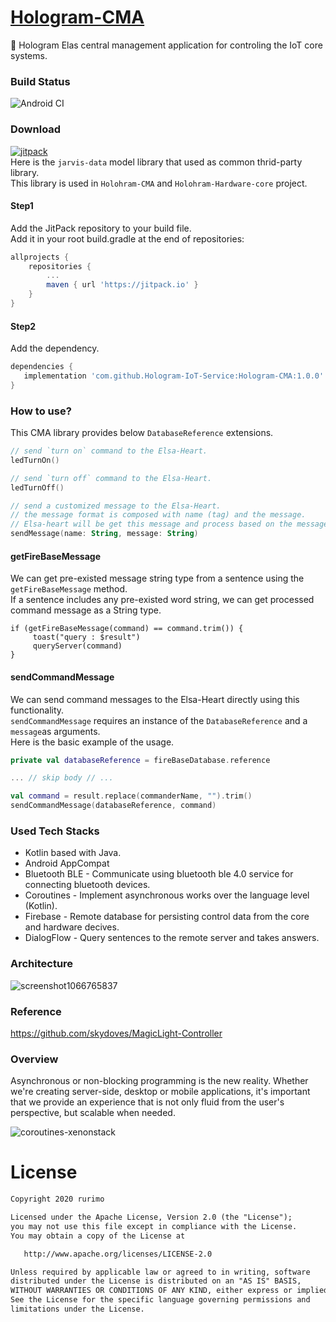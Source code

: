 # [Hologram-CMA](https://hologram-iot-service.github.io/Hologram-CMA/)
🌌 Hologram Elas central management application for controling the IoT core systems.

### Build Status
![Android CI](https://github.com/Hologram-IoT-Service/Hologram-CMA/workflows/Android%20CI/badge.svg)

### Download
[![jitpack](https://jitpack.io/v/Hologram-IoT-Service/Hologram-CMA.svg)](https://jitpack.io/#Hologram-IoT-Service/Hologram-CMA) <br>
Here is the `jarvis-data` model library that used as common thrid-party library. <br>
This library is used in `Holohram-CMA` and `Holohram-Hardware-core` project. <br>

#### Step1
Add the JitPack repository to your build file. <br>
Add it in your root build.gradle at the end of repositories:
```gradle
allprojects {
	repositories {
		...
		maven { url 'https://jitpack.io' }
	}
}
```
#### Step2
Add the dependency.
```gradle
dependencies {
   implementation 'com.github.Hologram-IoT-Service:Hologram-CMA:1.0.0'
}
```

### How to use?
This CMA library provides below `DatabaseReference` extensions.
```kotlin
// send `turn on` command to the Elsa-Heart.
ledTurnOn()

// send `turn off` command to the Elsa-Heart.
ledTurnOff()

// send a customized message to the Elsa-Heart.
// the message format is composed with name (tag) and the message.
// Elsa-heart will be get this message and process based on the message information.
sendMessage(name: String, message: String)
```

#### getFireBaseMessage
We can get pre-existed message string type from a sentence using the `getFireBaseMessage` method.<br>
If a sentence includes any pre-existed word string, we can get processed command message as a String type.
```kotin
if (getFireBaseMessage(command) == command.trim()) {
     toast("query : $result")
     queryServer(command)
}
```

#### sendCommandMessage
We can send command messages to the Elsa-Heart directly using this functionality.<br>
`sendCommandMessage` requires an instance of the `DatabaseReference` and a `message`as arguments. <br>
Here is the basic example of the usage.<br>
```kotlin
private val databaseReference = fireBaseDatabase.reference

... // skip body // ...

val command = result.replace(commanderName, "").trim()
sendCommandMessage(databaseReference, command)
```

### Used Tech Stacks
- Kotlin based with Java.
- Android AppCompat
- Bluetooth BLE - Communicate using bluetooth ble 4.0 service for connecting bluetooth devices.
- Coroutines - Implement asynchronous works over the language level (Kotlin).  
- Firebase - Remote database for persisting control data from the core and hardware decives.
- DialogFlow - Query sentences to the remote server and takes answers.

### Architecture
![screenshot1066765837](https://user-images.githubusercontent.com/27774870/80310532-2c2c9a00-8816-11ea-9f0e-0e13de4dcec5.png)

### Reference
https://github.com/skydoves/MagicLight-Controller

### Overview
Asynchronous or non-blocking programming is the new reality. Whether we're creating server-side, desktop or mobile applications, it's important that we provide an experience that is not only fluid from the user's perspective, but scalable when needed.

![coroutines-xenonstack](https://user-images.githubusercontent.com/27774870/80310260-b7a52b80-8814-11ea-8bbe-f1740a4b6301.png)


# License
```xml
Copyright 2020 rurimo

Licensed under the Apache License, Version 2.0 (the "License");
you may not use this file except in compliance with the License.
You may obtain a copy of the License at

   http://www.apache.org/licenses/LICENSE-2.0

Unless required by applicable law or agreed to in writing, software
distributed under the License is distributed on an "AS IS" BASIS,
WITHOUT WARRANTIES OR CONDITIONS OF ANY KIND, either express or implied.
See the License for the specific language governing permissions and
limitations under the License.
```
